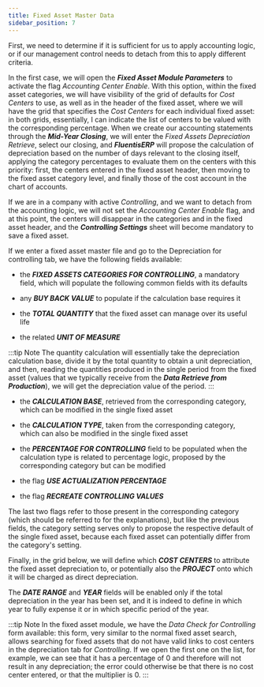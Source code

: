 ```yaml
---
title: Fixed Asset Master Data 
sidebar_position: 7
---
```


First, we need to determine if it is sufficient for us to apply accounting logic, or if our management control needs to detach from this to apply different criteria.

In the first case, we will open the ***Fixed Asset Module Parameters*** to activate the flag *Accounting Center Enable*. With this option, within the fixed asset categories, we will have visibility of the grid of defaults for *Cost Centers* to use, as well as in the header of the fixed asset, where we will have the grid that specifies the *Cost Centers* for each individual fixed asset: in both grids, essentially, I can indicate the list of centers to be valued with the corresponding percentage. When we create our accounting statements through the ***Mid-Year Closing***, we will enter the *Fixed Assets Depreciation Retrieve*, select our closing, and ***FluentisERP*** will propose the calculation of depreciation based on the number of days relevant to the closing itself, applying the category percentages to evaluate them on the centers with this priority: first, the centers entered in the fixed asset header, then moving to the fixed asset category level, and finally those of the cost account in the chart of accounts.

If we are in a company with active *Controlling*, and we want to detach from the accounting logic, we will not set the *Accounting Center Enable* flag, and at this point, the centers will disappear in the categories and in the fixed asset header, and the ***Controlling Settings*** sheet will become mandatory to save a fixed asset.

If we enter a fixed asset master file and go to the Depreciation for controlling tab, we have the following fields available:

- the ***FIXED ASSETS CATEGORIES FOR CONTROLLING***, a mandatory field, which will populate the following common fields with its defaults

- any ***BUY BACK VALUE*** to populate if the calculation base requires it

- the ***TOTAL QUANTITY*** that the fixed asset can manage over its useful life

- the related ***UNIT OF MEASURE***

:::tip Note
The quantity calculation will essentially take the depreciation calculation base, divide it by the total quantity to obtain a unit depreciation, and then, reading the quantities produced in the single period from the fixed asset (values that we typically receive from the ***Data Retrieve from Production***), we will get the depreciation value of the period.
:::

- the ***CALCULATION BASE***, retrieved from the corresponding category, which can be modified in the single fixed asset

- the ***CALCULATION TYPE***, taken from the corresponding category, which can also be modified in the single fixed asset

- the ***PERCENTAGE FOR CONTROLLING*** field to be populated when the calculation type is related to percentage logic, proposed by the corresponding category but can be modified

- the flag ***USE ACTUALIZATION PERCENTAGE***

- the flag ***RECREATE CONTROLLING VALUES***

The last two flags refer to those present in the corresponding category (which should be referred to for the explanations), but like the previous fields, the category setting serves only to propose the respective default of the single fixed asset, because each fixed asset can potentially differ from the category's setting.

Finally, in the grid below, we will define which ***COST CENTERS*** to attribute the fixed asset depreciation to, or potentially also the ***PROJECT*** onto which it will be charged as direct depreciation.

The ***DATE RANGE*** and ***YEAR*** fields will be enabled only if the total depreciation in the year has been set, and it is indeed to define in which year to fully expense it or in which specific period of the year.

:::tip Note
In the fixed asset module, we have the *Data Check for Controlling* form available: this form, very similar to the normal fixed asset search, allows searching for fixed assets that do not have valid links to cost centers in the depreciation tab for *Controlling*. If we open the first one on the list, for example, we can see that it has a percentage of 0 and therefore will not result in any depreciation; the error could otherwise be that there is no cost center entered, or that the multiplier is 0.
:::